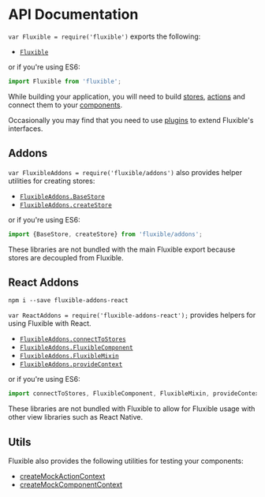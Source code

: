 # API Documentation

`var Fluxible = require('fluxible')` exports the following:

 * [`Fluxible`](Fluxible.md)


or if you're using ES6:

```js
import Fluxible from 'fluxible';
```

While building your application, you will need to build [stores](Stores.md), [actions](Actions.md) and connect them to your [components](Components.md).

Occasionally you may find that you need to use [plugins](Plugins.md) to extend Fluxible's interfaces.

## Addons

`var FluxibleAddons = require('fluxible/addons')` also provides helper utilities for creating stores:

 * [`FluxibleAddons.BaseStore`](addons/BaseStore.md)
 * [`FluxibleAddons.createStore`](addons/createStore.md)

or if you're using ES6:

```js
import {BaseStore, createStore} from 'fluxible/addons';
```

These libraries are not bundled with the main Fluxible export because stores are decoupled from Fluxible.

## React Addons

`npm i --save fluxible-addons-react`

`var ReactAddons = require('fluxible-addons-react');` provides helpers for 
using Fluxible with React.

 * [`FluxibleAddons.connectToStores`](https://github.com/yahoo/fluxible-addons-react/blob/master/docs/api/connectToStores.md)
 * [`FluxibleAddons.FluxibleComponent`](https://github.com/yahoo/fluxible-addons-react/blob/master/docs/api/FluxibleComponent.md)
 * [`FluxibleAddons.FluxibleMixin`](https://github.com/yahoo/fluxible-addons-react/blob/master/docs/api/FluxibleMixin.md)
 * [`FluxibleAddons.provideContext`](https://github.com/yahoo/fluxible-addons-react/blob/master/docs/api/provideContext.md)

or if you're using ES6:

```js
import connectToStores, FluxibleComponent, FluxibleMixin, provideContext} from 'fluxible-addons-react';
```

These libraries are not bundled with Fluxible to allow for Fluxible usage with 
other view libraries such as React Native.

## Utils

Fluxible also provides the following utilities for testing your components:

* [createMockActionContext](Actions.md#testing)
* [createMockComponentContext](Components.md#testing)
